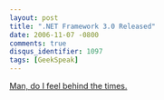 ```yaml
---
layout: post
title: ".NET Framework 3.0 Released"
date: 2006-11-07 -0800
comments: true
disqus_identifier: 1097
tags: [GeekSpeak]
---
```

[Man, do I feel behind the
times.](http://www.netfx3.com/blogs/news_and_announcements/archive/2006/11/06/.NET-Framework-3.0-has-been-released_2100_.aspx)
